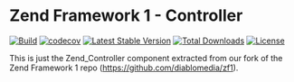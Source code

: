 # Zend Framework 1 - Controller

[![Build](https://github.com/diablomedia/zf1-controller/workflows/Build/badge.svg?event=push)](https://github.com/diablomedia/zf1-controller/actions?query=workflow%3ABuild+event%3Apush)
[![codecov](https://codecov.io/gh/diablomedia/zf1-controller/branch/master/graph/badge.svg)](https://codecov.io/gh/diablomedia/zf1-controller)
[![Latest Stable Version](https://poser.pugx.org/fragotesac/zf1-controller/v/stable)](https://packagist.org/packages/fragotesac/zf1-controller)
[![Total Downloads](https://poser.pugx.org/fragotesac/zf1-controller/downloads)](https://packagist.org/packages/fragotesac/zf1-controller)
[![License](https://poser.pugx.org/fragotesac/zf1-controller/license)](https://packagist.org/packages/fragotesac/zf1-controller)

This is just the Zend_Controller component extracted from our fork of the Zend Framework 1 repo (https://github.com/diablomedia/zf1).
